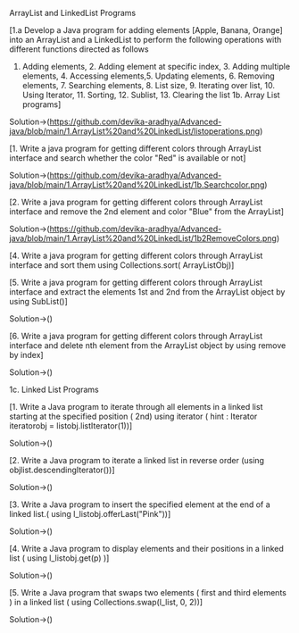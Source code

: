 ArrayList and LinkedList Programs

[1.a Develop a Java program for adding elements [Apple, Banana, Orange] into an ArrayList
and a LinkedList to perform the following operations with different functions directed as
follows
1. Adding elements, 2. Adding element at specific index, 3. Adding multiple elements, 4.
Accessing elements,5. Updating elements, 6. Removing elements, 7. Searching elements, 8. List
size, 9. Iterating over list, 10. Using Iterator, 11. Sorting, 12. Sublist, 13. Clearing the list
1b. Array List programs]

Solution->(https://github.com/devika-aradhya/Advanced-java/blob/main/1.ArrayList%20and%20LinkedList/listoperations.png)



[1. Write a java program for getting different colors through ArrayList interface and search whether
the color "Red" is available or not]


Solution->(https://github.com/devika-aradhya/Advanced-java/blob/main/1.ArrayList%20and%20LinkedList/1b.Searchcolor.png)



[2. Write a java program for getting different colors through ArrayList interface and remove the
2nd element and color "Blue" from the ArrayList]


Solution->(https://github.com/devika-aradhya/Advanced-java/blob/main/1.ArrayList%20and%20LinkedList/1b2RemoveColors.png)


[4. Write a java program for getting different colors through ArrayList interface and sort them
using Collections.sort( ArrayListObj)]



[5. Write a java program for getting different colors through ArrayList interface and extract the
elements 1st and 2nd from the ArrayList object by using SubList()]

Solution->()


[6. Write a java program for getting different colors through ArrayList interface and delete nth
element from the ArrayList object by using remove by index]

Solution->()

1c. Linked List Programs

[1. Write a Java program to iterate through all elements in a linked list starting at the
specified position ( 2nd) using iterator ( hint : Iterator iteratorobj = listobj.listIterator(1))]

Solution->()


[2. Write a Java program to iterate a linked list in reverse order (using
objlist.descendingIterator())]

Solution->()


[3. Write a Java program to insert the specified element at the end of a linked list.( using
l_listobj.offerLast("Pink"))]

Solution->()


[4. Write a Java program to display elements and their positions in a linked list ( using
l_listobj.get(p) )]

Solution->()


[5. Write a Java program that swaps two elements ( first and third elements ) in a linked list ( using
Collections.swap(l_list, 0, 2))]

Solution->()
